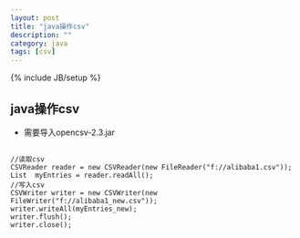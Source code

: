 ```yaml
---
layout: post
title: "java操作csv"
description: ""
category: java
tags: [csv]
---
```

{% include JB/setup %}
## java操作csv ##
- 需要导入opencsv-2.3.jar
<pre>
<code>
//读取csv
CSVReader reader = new CSVReader(new FileReader("f://alibaba1.csv"));
List<String []>  myEntries = reader.readAll();
//写入csv
CSVWriter writer = new CSVWriter(new FileWriter("f://alibaba1_new.csv"));
writer.writeAll(myEntries_new);
writer.flush();
writer.close();
</code>
</pre>
